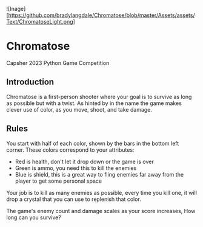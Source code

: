 
![Inage][https://github.com/bradylangdale/Chromatose/blob/master/Assets/assets/Text/ChromatoseLight.png]

# Chromatose
Capsher 2023 Python Game Competition
## Introduction
Chromatose is a first-person shooter where your goal is to survive as long as possible but with a twist. As hinted by in the name the game makes clever use of color, as you move, shoot, and take damage.

## Rules
You start with half of each color, shown by the bars in the bottom left corner. These colors correspond to your attributes:
- Red is health, don't let it drop down or the game is over
- Green is ammo, you need this to kill the enemies
- Blue is shield, this is a great way to fling enemies far away from the player to get some personal space

Your job is to kill as many enemies as possible, every time you kill one, it will drop a crystal that you can use to replenish that color. 

The game's enemy count and damage scales as your score increases, How long can you survive?
